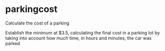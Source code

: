 # parkingcost
Calculate the cost of a parking

Establish the minimum at $3.5, calculating the final cost in a parking lot by taking into account how much time, in hours and minutes, the car was parked
